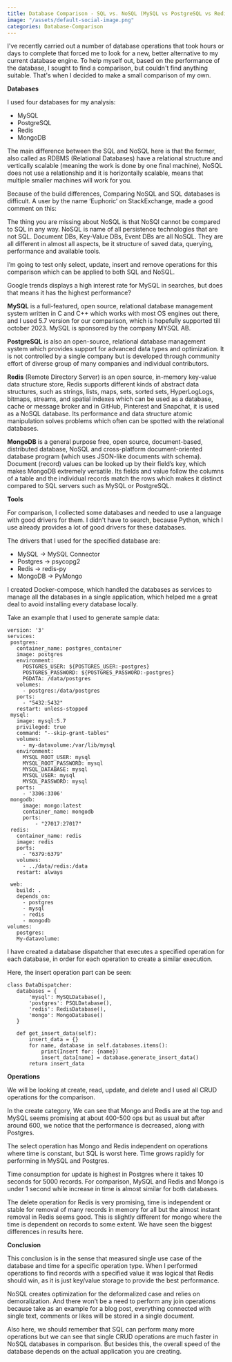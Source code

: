 ```yaml
---
title: Database Comparison - SQL vs. NoSQL (MySQL vs PostgreSQL vs Redis vs MongoDB)
image: "/assets/default-social-image.png"
categories: Database-Comparison
---
```


I've recently carried out a number of database operations that took hours or days to complete that forced me to look for a new, better alternative to my current database engine. To help myself out, based on the performance of the database, I sought to find a comparison, but couldn't find anything suitable. That's when I decided to make a small comparison of my own.

**Databases**

I used four databases for my analysis:

* MySQL
* PostgreSQL
* Redis
* MongoDB

The main difference between the SQL and NoSQL here is that the former, also called as RDBMS (Relational Databases)  have a relational structure and vertically scalable (meaning the work is done by one final machine), NoSQL does not use a relationship and it is horizontally scalable, means that multiple smaller machines will work for you.

Because of the build differences, Comparing NoSQL and SQL databases is difficult. A user by the name ‘Euphoric’ on StackExchange, made a good comment on this:

The thing you are missing about NoSQL is that NoSQl cannot be compared to SQL in any way. NoSQL is name of all persistence technologies that are not SQL. Document DBs, Key-Value DBs, Event DBs are all NoSQL. They are all different in almost all aspects, be it structure of saved data, querying, performance and available tools.

I’m going to test only select, update, insert and remove operations for this comparison which can be applied to both SQL and NoSQL.

Google trends displays a high interest rate for MySQL in searches, but does that means it has the highest performance?

**MySQL** is a full-featured, open source, relational database management system written in C and C++ which works with most OS engines out there, and I used 5.7 version for our comparison, which is hopefully supported till october 2023. MySQL is sponsored by the company MYSQL AB.

**PostgreSQL** is also an open-source, relational database management system which provides support for advanced data types and optimization. It is not controlled by a single company but is developed through community effort of diverse group of many companies and individual contributors.

**Redis** (Remote Directory Server) is an open source, in-memory key-value data structure store, Redis supports different kinds of abstract data structures, such as strings, lists, maps, sets, sorted sets, HyperLogLogs, bitmaps, streams, and spatial indexes which can be used as a database, cache or message broker and in GitHub, Pinterest and Snapchat, it is used as a NoSQL database. Its performance and data structure atomic manipulation solves problems which often can be spotted with the relational databases.

**MongoDB** is a general purpose free, open source, document-based, distributed database, NoSQL and cross-platform document-oriented database program (which uses JSON-like documents with schema). Document (record) values can be looked up by their field’s key, which makes MongoDB extremely versatile. Its fields and value follow the columns of a table and the individual records match the rows which makes it distinct compared to SQL servers such as MySQL or PostgreSQL.

**Tools**

For comparison, I collected some databases and needed to use a language with good drivers for them. I didn't have to search, because Python, which I use already provides a lot of good drivers for these databases.

The drivers that I used for the specified database are:

* MySQL -> MySQL Connector
* Postgres -> psycopg2
* Redis -> redis-py
* MongoDB -> PyMongo

I created Docker-compose, which handled the databases as services to manage all the databases in a single application, which helped me a great deal to avoid installing every database locally.

Take an example that I used to generate sample data:

```
version: '3'
services:
 postgres:
   container_name: postgres_container
   image: postgres
   environment:
     POSTGRES_USER: ${POSTGRES_USER:-postgres}
     POSTGRES_PASSWORD: ${POSTGRES_PASSWORD:-postgres}
     PGDATA: /data/postgres
   volumes:
     - postgres:/data/postgres
   ports:
     - "5432:5432"
   restart: unless-stopped
 mysql:
   image: mysql:5.7
   privileged: true
   command: "--skip-grant-tables"
   volumes:
     - my-datavolume:/var/lib/mysql
   environment:
     MYSQL_ROOT_USER: mysql
     MYSQL_ROOT_PASSWORD: mysql
     MYSQL_DATABASE: mysql
     MYSQL_USER: mysql
     MYSQL_PASSWORD: mysql
   ports:
     - '3306:3306'
 mongodb:
     image: mongo:latest
     container_name: mongodb
     ports:
         - "27017:27017"
 redis:
   container_name: redis
   image: redis
   ports:
     - "6379:6379"
   volumes:
     - ../data/redis:/data
   restart: always

 web:
   build: .
   depends_on:
     - postgres
     - mysql
     - redis
     - mongodb
volumes:
   postgres:
   My-datavolume:
```

I have created a database dispatcher that executes a specified operation for each database, in order for each operation to create a similar execution.

Here, the insert operation part can be seen:

```
class DataDispatcher:
   databases = {
       'mysql': MySQLDatabase(),
       'postgres': PSQLDatabase(),
       'redis': RedisDatabase(),
       'mongo': MongoDatabase()
   }

   def get_insert_data(self):
       insert_data = {}
       for name, database in self.databases.items():
           print(Insert for: {name})
           insert_data[name] = database.generate_insert_data()
       return insert_data
```

**Operations**

We will be looking at create, read, update, and delete and I used all CRUD operations for the comparison.

In the create category, We can see that Mongo and Redis are at the top and MySQL seems promising at about 400-500 ops but as usual but after around 600, we notice that the performance is decreased, along with Postgres.

The select operation has Mongo and Redis independent on operations where time is constant, but SQL is worst here. Time grows rapidly for performing in MySQL and Postgres.

Time consumption for update is highest in Postgres where it takes 10 seconds for 5000 records. For comparison, MySQL and Redis and Mongo is under 1 second while increase in time is almost similar for both databases.
 
The delete operation for Redis is very promising, time is independent or stable for removal of many records in memory for all but the almost instant removal in Redis seems good. This is slightly different for mongo where the time is dependent on records to some extent. We have seen the biggest differences in results here.

**Conclusion**

This conclusion is in the sense that measured single use case of the database and time for a specific operation type. When I performed operations to find records with a specified value it was logical that Redis should win, as it is just key/value storage to provide the best performance.

NoSQL creates optimization for the deformalized case and relies on demoralization. And there won’t be a need to perform any join operations because take as an example for a blog post, everything connected with single text, comments or likes will be stored in a single document.

Also here, we should remember that SQL can perform many more operations but we can see that single CRUD operations are much faster in NoSQL databases in comparison. But besides this, the overall speed of the database depends on the actual application you are creating.